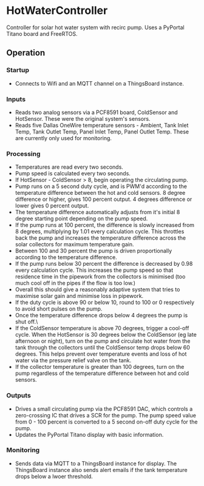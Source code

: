 # HotWaterController
 Controller for solar hot water system with recirc pump.
 Uses a PyPortal Titano board and FreeRTOS.
 
## Operation

### Startup
 - Connects to Wifi and an MQTT channel on a ThingsBoard instance.

### Inputs
 - Reads two analog sensors via a PCF8591 board, ColdSensor and HotSensor. These were the original system's sensors.
 - Reads five Dallas OneWire temperature sensors - Ambient, Tank Inlet Temp, Tank Outlet Temp, Panel Inlet Temp, Panel Outlet Temp. These are currently only used for monitoring.
 
### Processing
 - Temperatures are read every two seconds.
 - Pump speed is calculated every two seconds.
 - If HotSensor - ColdSensor > 8, begin operating the circulating pump.
 - Pump runs on a 5 second duty cycle, and is PWM'd according to the temperature difference between the hot and cold sensors. 8 degree difference or higher, gives 100 percent output. 4 degrees difference or lower gives 0 percent output.
 - The temperature difference automatically adjusts from it's initial 8 degree starting point depending on the pump speed.
 - If the pump runs at 100 percent, the difference is slowly increased from 8 degrees, multiplying by 1.01 every calculation cycle. This throttles back the pump and increases the temperature difference across the solar collectors for maximum temperature gain.
 - Between 100 and 30 percent the pump is driven proportionally according to the temperature difference.
 - If the pump runs below 30 percent the difference is decreased by 0.98 every calculation cycle. This increases the pump speed so that residence time in the pipework from the collectors is minimised (too much cool off in the pipes if the flow is too low.)
 - Overall this should give a reasonably adaptive system that tries to maximise solar gain and minimise loss in pipework.
 - If the duty cycle is above 90 or below 10, round to 100 or 0 respectively to avoid short pulses on the pump.
 - Once the temperature difference drops below 4 degrees the pump is shut off.\
 - If the ColdSensor temperature is above 70 degrees, trigger a cool-off cycle. When the HotSensor is 30 degrees below the ColdSensor (eg late afternoon or night), turn on the pump and circulate hot water from the tank through the collectors until the ColdSensor temp drops below 60 degrees. This helps prevent over temperature events and loss of hot water via the pressure relief valve on the tank.
 - If the collector temperature is greater than 100 degrees, turn on the pump regardless of the temperature difference between hot and cold sensors.
 
 
### Outputs
 - Drives a small circulating pump via the PCF8591 DAC, which controls a zero-crossing IC that drives a SCR for the pump. The pump speed value from 0 - 100 percent is converted to a 5 second on-off duty cycle for the pump.
 - Updates the PyPortal Titano display with basic information.
 
### Monitoring
 - Sends data via MQTT to a ThingsBoard instance for display. The ThingsBoard instance also sends alert emails if the tank temperature drops below a lwoer threshold.